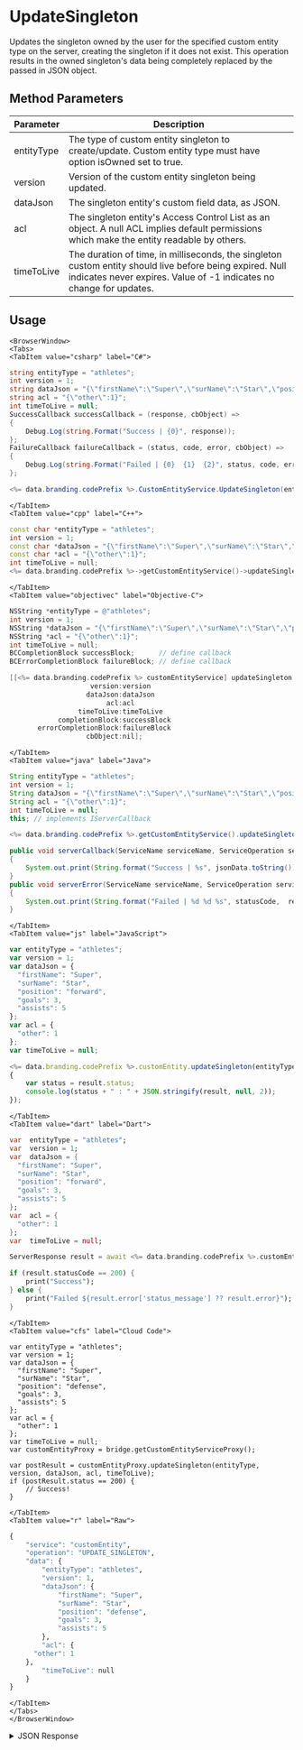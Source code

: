 # UpdateSingleton

Updates the singleton owned by the user for the specified custom entity type on the server, creating the singleton if it does not exist. This operation results in the owned singleton's data being completely replaced by the passed in JSON object.

<PartialServop service_name="customEntity" operation_name="UPDATE_SINGLETON" />

## Method Parameters
Parameter | Description
--------- | -----------
entityType | The type of custom entity singleton to create/update. Custom entity type must have option isOwned set to true. 
version | Version of the custom entity singleton being updated. 
dataJson | The singleton entity's custom field data, as JSON.
acl | The singleton entity's Access Control List as an object. A null ACL implies default permissions which make the entity readable by others.
timeToLive | The duration of time, in milliseconds, the singleton custom entity should live before being expired. Null indicates never expires. Value of -1 indicates no change for updates.

## Usage

```mdx-code-block
<BrowserWindow>
<Tabs>
<TabItem value="csharp" label="C#">
```

```csharp
string entityType = "athletes";
int version = 1;
string dataJson = "{\"firstName\":\"Super\",\"surName\":\"Star\",\"position\":\"defense\",\"goals\":3,\"assists\":5}";
string acl = "{\"other\":1}";
int timeToLive = null;
SuccessCallback successCallback = (response, cbObject) =>
{
    Debug.Log(string.Format("Success | {0}", response));
};
FailureCallback failureCallback = (status, code, error, cbObject) =>
{
    Debug.Log(string.Format("Failed | {0}  {1}  {2}", status, code, error));
};

<%= data.branding.codePrefix %>.CustomEntityService.UpdateSingleton(entityType, version, dataJson, acl, timeToLive, successCallback, failureCallback);
```

```mdx-code-block
</TabItem>
<TabItem value="cpp" label="C++">
```

```cpp
const char *entityType = "athletes";
int version = 1;
const char *dataJson = "{\"firstName\":\"Super\",\"surName\":\"Star\",\"position\":\"defense\",\"goals\":3,\"assists\":5}";
const char *acl = "{\"other\":1}";
int timeToLive = null;
<%= data.branding.codePrefix %>->getCustomEntityService()->updateSingleton(entityType, version, dataJson, acl, timeToLive, this);
```

```mdx-code-block
</TabItem>
<TabItem value="objectivec" label="Objective-C">
```

```objectivec
NSString *entityType = @"athletes";
int version = 1;
NSString *dataJson = "{\"firstName\":\"Super\",\"surName\":\"Star\",\"position\":\"defense\",\"goals\":3,\"assists\":5}";
NSString *acl = "{\"other\":1}";
int timeToLive = null;
BCCompletionBlock successBlock;      // define callback
BCErrorCompletionBlock failureBlock; // define callback

[[<%= data.branding.codePrefix %> customEntityService] updateSingleton:entityType
                    version:version
                   dataJson:dataJson
                        acl:acl
                 timeToLive:timeToLive
            completionBlock:successBlock
       errorCompletionBlock:failureBlock
                   cbObject:nil];
```

```mdx-code-block
</TabItem>
<TabItem value="java" label="Java">
```

```java
String entityType = "athletes";
int version = 1;
String dataJson = "{\"firstName\":\"Super\",\"surName\":\"Star\",\"position\":\"defense\",\"goals\":3,\"assists\":5}";
String acl = "{\"other\":1}";
int timeToLive = null;
this; // implements IServerCallback

<%= data.branding.codePrefix %>.getCustomEntityService().updateSingleton(entityType, version, dataJson, acl, timeToLive, this);

public void serverCallback(ServiceName serviceName, ServiceOperation serviceOperation, JSONObject jsonData)
{
    System.out.print(String.format("Success | %s", jsonData.toString()));
}
public void serverError(ServiceName serviceName, ServiceOperation serviceOperation, int statusCode, int reasonCode, String jsonError)
{
    System.out.print(String.format("Failed | %d %d %s", statusCode,  reasonCode, jsonError.toString()));
}
```

```mdx-code-block
</TabItem>
<TabItem value="js" label="JavaScript">
```

```javascript
var entityType = "athletes";
var version = 1;
var dataJson = {
  "firstName": "Super",
  "surName": "Star",
  "position": "forward",
  "goals": 3,
  "assists": 5
};
var acl = {
  "other": 1
};
var timeToLive = null;

<%= data.branding.codePrefix %>.customEntity.updateSingleton(entityType, version, dataJson, acl, timeToLive, result =>
{
    var status = result.status;
    console.log(status + " : " + JSON.stringify(result, null, 2));
});
```

```mdx-code-block
</TabItem>
<TabItem value="dart" label="Dart">
```

```dart
var  entityType = "athletes";
var  version = 1;
var  dataJson = {
  "firstName": "Super",
  "surName": "Star",
  "position": "forward",
  "goals": 3,
  "assists": 5
};
var  acl = {
  "other": 1
};
var  timeToLive = null;

ServerResponse result = await <%= data.branding.codePrefix %>.customEntityService.updateSingleton(entityType:entityType, version:version, dataJson:dataJson, acl:acl, timeToLive:timeToLive);

if (result.statusCode == 200) {
    print("Success");
} else {
    print("Failed ${result.error['status_message'] ?? result.error}");
}
```

```mdx-code-block
</TabItem>
<TabItem value="cfs" label="Cloud Code">
```

```cfscript
var entityType = "athletes";
var version = 1;
var dataJson = {
  "firstName": "Super",
  "surName": "Star",
  "position": "defense",
  "goals": 3,
  "assists": 5
};
var acl = {
  "other": 1
};
var timeToLive = null;
var customEntityProxy = bridge.getCustomEntityServiceProxy();

var postResult = customEntityProxy.updateSingleton(entityType, version, dataJson, acl, timeToLive);
if (postResult.status == 200) {
    // Success!
}
```

```mdx-code-block
</TabItem>
<TabItem value="r" label="Raw">
```

```r
{
	"service": "customEntity",
	"operation": "UPDATE_SINGLETON",
	"data": {
		"entityType": "athletes",
		"version": 1,
		"dataJson": {
			"firstName": "Super",
			"surName": "Star",
			"position": "defense",
			"goals": 3,
			"assists": 5
		},
		"acl": {
      "other": 1
    },
		"timeToLive": null
	}
}
```

```mdx-code-block
</TabItem>
</Tabs>
</BrowserWindow>
```

<details>
<summary>JSON Response</summary>

```json
{
  "data": {
    "timeToLive": null,
    "version": 2,
    "expiresAt": null,
    "updatedAt": 1591820239028
  },
  "status": 200
}
```
</details>

